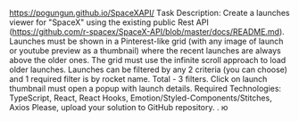 https://pogungun.github.io/SpaceXAPI/
Тask Description:
Create a launches viewer for "SpaceX" using the existing public Rest API (https://github.com/r-spacex/SpaceX-API/blob/master/docs/README.md). Launches must be shown in a Pinterest-like grid (with any image of launch or youtube preview as a thumbnail) where the recent launches are always above the older ones. The grid must use the infinite scroll approach to load older launches. Launches can be filtered by any 2 criteria (you can choose) and 1 required filter is by rocket name. Total - 3 filters. Click on launch thumbnail must open a popup with launch details. Required Technologies: TypeScript, React, React Hooks, Emotion/Styled-Components/Stitches, Axios Please, upload your solution to GitHub repository.
.
ю
